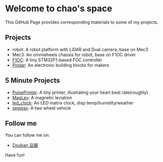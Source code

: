 # Welcome to chao's space

This GitHub Page provides corresponding materials to some of my projects.

## Projects

<!-- - Smart home dashbutton ([GitHub](https://github.com/makermoekoe/Smarthome-dashbutton) - [Instructables](https://www.instructables.com/id/How-to-Build-a-Dashbutton-for-the-Internet-of-Thin/)) -->
- robot: A robot platform with LiDAR and Dual camera, base on Mec3
- Mec3: An omniwheels chassis for robot, base on F1OC driver
- [F1OC](https://github.com/szdiy/pulse_printer): A tiny STM32F1-based FOC controller
- [Pindar](https://github.com/charles-lyc/pindar): An electronic building blocks for makers

## 5 Minute Projects

- [PulsePrinter](https://github.com/szdiy/pulse_printer): A tiny printer, illustrating your heart beat rate(roughly)
- [MagLev](https://github.com/charles-lyc/maglev): A magnetic leviation 
- [led_clock](https://github.com/charles-lyc/maglev): An LED matrix clock, disp temp/humidity/weather 
- [segway](https://github.com/charles-lyc/maglev): A two wheel vehicle 

## Follow me

You can follow me on:
- [Douban 豆瓣](https://www.douban.com/people/Charles--Lee/statuses)

Have fun!
